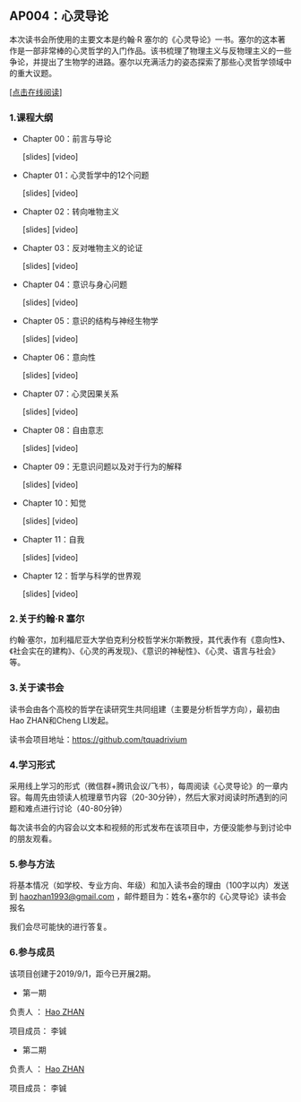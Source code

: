 ## AP004：心灵导论

本次读书会所使用的主要文本是约翰·R 塞尔的《心灵导论》一书。塞尔的这本著作是一部非常棒的心灵哲学的入门作品。该书梳理了物理主义与反物理主义的一些争论，并提出了生物学的进路。塞尔以充满活力的姿态探索了那些心灵哲学领域中的重大议题。

[[点击在线阅读]](https://tquadrivium.github.io/Mind/)

### 1.课程大纲

- Chapter 00：前言与导论

  [slides] [video]

- Chapter 01：心灵哲学中的12个问题

  [slides] [video]

- Chapter 02：转向唯物主义

  [slides] [video]

- Chapter 03：反对唯物主义的论证

  [slides] [video]

- Chapter 04：意识与身心问题

  [slides] [video]

- Chapter 05：意识的结构与神经生物学

  [slides] [video]

- Chapter 06：意向性

  [slides] [video]

- Chapter 07：心灵因果关系

  [slides] [video]

- Chapter 08：自由意志

  [slides] [video]

- Chapter 09：无意识问题以及对于行为的解释

  [slides] [video]

- Chapter 10：知觉

  [slides] [video]

- Chapter 11：自我

  [slides] [video]

- Chapter 12：哲学与科学的世界观

  [slides] [video]

### 2.**关于**约翰·R 塞尔

约翰·塞尔，加利福尼亚大学伯克利分校哲学米尔斯教授，其代表作有《意向性》、《社会实在的建构》、《心灵的再发现》、《意识的神秘性》、《心灵、语言与社会》等。

### 3.关于读书会

读书会由各个高校的哲学在读研究生共同组建（主要是分析哲学方向），最初由Hao ZHAN和Cheng LI发起。

读书会项目地址：https://github.com/tquadrivium

### 4.学习形式

采用线上学习的形式（微信群+腾讯会议/飞书），每周阅读《心灵导论》的一章内容。每周先由领读人梳理章节内容（20-30分钟），然后大家对阅读时所遇到的问题和难点进行讨论（40-80分钟）

每次读书会的内容会以文本和视频的形式发布在该项目中，方便没能参与到讨论中的朋友观看。

### 5.参与方法

将基本情况（如学校、专业方向、年级）和加入读书会的理由（100字以内）发送到 [haozhan1993@gmail.com](mailto:haozhan1993@gmail.com) ，邮件题目为：姓名+塞尔的《心灵导论》读书会报名

我们会尽可能快的进行答复。



### 6.参与成员

该项目创建于2019/9/1，距今已开展2期。

- 第一期

负责人	：	[Hao ZHAN](https://github.com/zhanhao93)

项目成员：	李铖

- 第二期

负责人	：	[Hao ZHAN](https://github.com/zhanhao93)

项目成员：	李铖